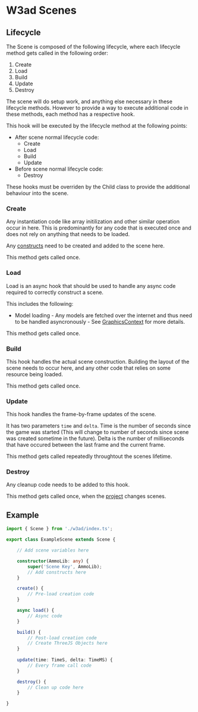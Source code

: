 # W3ad Scenes

## Lifecycle

The Scene is composed of the following lifecycle, where each lifecycle method gets
called in the following order:

1. Create
2. Load
3. Build
4. Update
5. Destroy

The scene will do setup work, and anything else necessary in these lifecycle methods.
However to provide a way to execute additional code in these methods, each method
has a respective hook.

This hook will be executed by the lifecycle method at the following points:

* After scene normal lifecycle code:
    * Create
    * Load
    * Build
    * Update
* Before scene normal lifecycle code:
    * Destroy

These hooks must be overriden by the Child class to provide the additional behaviour
into the scene.

### Create

Any instantiation code like array initilization and other similar operation occur
in here. This is predominantly for any code that is executed once and does not 
rely on anything that needs to be loaded.

Any [constructs](Constructs.md) need to be created and added to the scene here.

This method gets called once.

### Load

Load is an async hook that should be used to handle any async code required
to correctly construct a scene.

This includes the following:

* Model loading - Any models are fetched over the internet and thus need to be
handled asyncronously - See [GraphicsContext](GraphicsContext.md) for more details.

This method gets called once.

### Build

This hook handles the actual scene construction. Building the layout of the scene
needs to occur here, and any other code that relies on some resource being loaded.

This method gets called once.

### Update

This hook handles the frame-by-frame updates of the scene.

It has two parameters `time` and `delta`. Time is the number of seconds since the
game was started (This will change to number of seconds since scene was created
sometime in the future). Delta is the number of milliseconds that have occured
between the last frame and the current frame.

This method gets called repeatedly throughtout the scenes lifetime.

### Destroy

Any cleanup code needs to be added to this hook.

This method gets called once, when the [project](Projects.md) changes scenes.

## Example

```typescript
import { Scene } from './w3ad/index.ts';

export class ExampleScene extends Scene {

    // Add scene variables here

    constructor(AmmoLib: any) {
        super('Scene Key', AmmoLib);
        // Add constructs here
    }

    create() {
        // Pre-load creation code
    }

    async load() {
        // Async code
    }

    build() {
        // Post-load creation code
        // Create ThreeJS Objects here
    }
    
    update(time: TimeS, delta: TimeMS) {
        // Every frame call code
    }

    destroy() {
        // Clean up code here
    }

}
```

